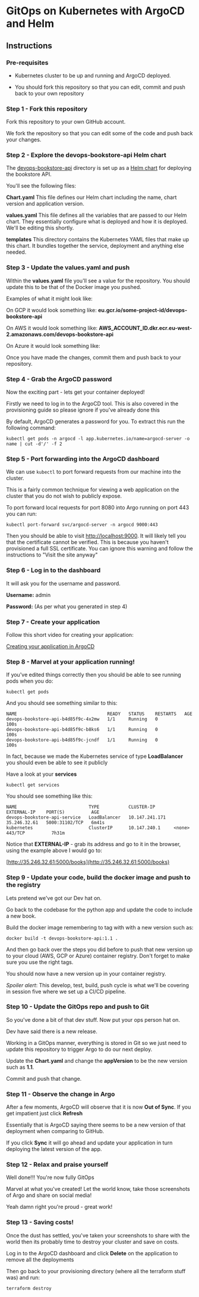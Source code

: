 # GitOps on Kubernetes with ArgoCD and Helm

## Instructions

### Pre-requisites

* Kubernetes cluster to be up and running and ArgoCD deployed.

* You should fork this repository so that you can edit, commit and push back to your own repository

### Step 1 - Fork this repository

Fork this repository to your own GitHub account. 

We fork the repository so that you can edit some of the code and push back your changes.

### Step 2 - Explore the devops-bookstore-api Helm chart

The [devops-bookstore-api](./devops-bookstore-api) directory is set up as a [Helm chart](https://helm.sh/docs/) for deploying the bookstore API.

You'll see the following files:

**Chart.yaml** This file defines our Helm chart including the name, chart version and application version.

**values.yaml** This file defines all the variables that are passed to our Helm chart. They essentially configure what is deployed and how it is deployed. We'll be editing this shortly.

**templates** This directory contains the Kubernetes YAML files that make up this chart. It bundles together the service, deployment and anything else needed.

### Step 3 - Update the values.yaml and push

Within the **values.yaml** file you'll see a value for the repository. You should update this to be that of the Docker image you pushed.

Examples of what it might look like:

On GCP it would look something like:  **eu.gcr.io/some-project-id/devops-bookstore-api**

On AWS it would look something like:  **AWS_ACCOUNT_ID.dkr.ecr.eu-west-2.amazonaws.com/devops-bookstore-api**

On Azure it would look something like:

Once you have made the changes, commit them and push back to your repository.

### Step 4 - Grab the ArgoCD password

Now the exciting part - lets get your container deployed!

Firstly we need to log in to the ArgoCD tool. This is also covered in the provisioning guide so please ignore if you've already done this

By default, ArgoCD generates a password for you. To extract this run the following command:

```
kubectl get pods -n argocd -l app.kubernetes.io/name=argocd-server -o name | cut -d'/' -f 2
```

### Step 5 - Port forwarding into the ArgoCD dashboard

We can use `kubectl` to port forward requests from our machine into the cluster. 

This is a fairly common technique for viewing a web application on the cluster that you do not wish to publicly expose.

To port forward local requests for port 8080 into Argo running on port 443 you can run:

```
kubectl port-forward svc/argocd-server -n argocd 9000:443
```

Then you should be able to visit [http://localhost:9000](http://localhost:8080). It will likely tell you that the certificate cannot be verified. This is because you haven't provisioned a full SSL certificate. You can ignore this warning and follow the instructions to "Visit the site anyway"

### Step 6 - Log in to the dashboard

It will ask you for the username and password.

**Username:** admin

**Password:** (As per what you generated in step 4)

### Step 7 - Create your application 

Follow this short video for creating your application:

[Creating your application in ArgoCD](https://storage.googleapis.com/devops-up-skill/session-004-argocd-app-creation.mp4)

### Step 8 - Marvel at your application running!

If you've edited things correctly then you should be able to see running pods when you do:

```
kubectl get pods
```

And you should see something similar to this:

```
NAME                                  READY   STATUS    RESTARTS   AGE
devops-bookstore-api-b4d85f9c-4x2mw   1/1     Running   0          100s
devops-bookstore-api-b4d85f9c-b8ks6   1/1     Running   0          100s
devops-bookstore-api-b4d85f9c-jcndf   1/1     Running   0          100s
```

In fact, because we made the Kubernetes service of type **LoadBalancer** you should even be able to see it publicly

Have a look at your **services**

```
kubectl get services
```

You should see something like this:

```
NAME                           TYPE           CLUSTER-IP       EXTERNAL-IP    PORT(S)          AGE
devops-bookstore-api-service   LoadBalancer   10.147.241.171   35.246.32.61   5000:31102/TCP   6m41s
kubernetes                     ClusterIP      10.147.240.1     <none>         443/TCP          7h31m
```

Notice that **EXTERNAL-IP** - grab its address and go to it in the browser, using the example above I would go to:

[http://35.246.32.61:5000/books](http://35.246.32.61:5000/books)

### Step 9 - Update your code, build the docker image and push to the registry

Lets pretend we've got our Dev hat on.

Go back to the codebase for the python app and update the code to include a new book.

Build the docker image remembering to tag with with a new version such as:

```
docker build -t devops-bookstore-api:1.1 .
```

And then go back over the steps you did before to push that new version up to your cloud (AWS, GCP or Azure) container registry. Don't forget to make sure you use the right tags.

You should now have a new version up in your container registry.

_Spoiler alert_: This develop, test, build, push cycle is what we'll be covering in session five where we set up a CI/CD pipeline.

### Step 10 - Update the GitOps repo and push to Git

So you've done a bit of that dev stuff. Now put your ops person hat on.

Dev have said there is a new release. 

Working in a GitOps manner, everything is stored in Git so we just need to update this repository to trigger Argo to do our next deploy.

Update the **Chart.yaml** and change the **appVersion** to be the new version such as **1.1**. 

Commit and push that change.

### Step 11 - Observe the change in Argo

After a few moments, ArgoCD will observe that it is now **Out of Sync**. If you get impatient just click **Refresh**

Essentially that is ArgoCD saying there seems to be a new version of that deployment when comparing to GitHub.

If you click **Sync** it will go ahead and update your application in turn deploying the latest version of the app.

### Step 12 - Relax and praise yourself

Well done!!! You're now fully GitOps

Marvel at what you've created! Let the world know, take those screenshots of Argo and share on social media! 

Yeah damn right you're proud - great work!

### Step 13 - Saving costs!

Once the dust has settled, you've taken your screenshots to share with the world then its probably time to destroy your cluster and save on costs.

Log in to the ArgoCD dashboard and click **Delete** on the application to remove all the deployments

Then go back to your provisioning directory (where all the terraform stuff was) and run:

```
terraform destroy
```



